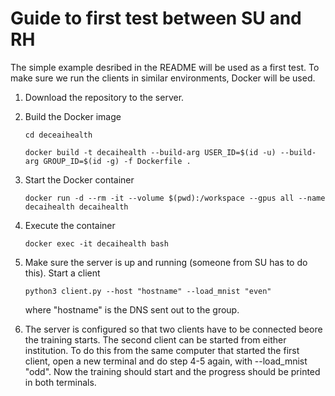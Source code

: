 # Guide to first test between SU and RH

The simple example desribed in the README will be used as a first test. To make sure we run the clients in similar environments, Docker will be used.

1. Download the repository to the server.

2. Build the Docker image

   ```cd deceaihealth```
   
   ```docker build -t decaihealth --build-arg USER_ID=$(id -u) --build-arg GROUP_ID=$(id -g) -f Dockerfile .```

3. Start the Docker container

   ```docker run -d --rm -it --volume $(pwd):/workspace --gpus all --name decaihealth decaihealth```

4. Execute the container

   ```docker exec -it decaihealth bash```

5. Make sure the server is up and running (someone from SU has to do this). Start a client

   ```python3 client.py --host "hostname" --load_mnist "even"```
   
   where "hostname" is the DNS sent out to the group.

6. The server is configured so that two clients have to be connected beore the training starts. The second client can be started from either institution. To do this from the same computer that started the first client, open a new terminal and do step 4-5 again, with --load_mnist "odd". Now the training should start and the progress should be printed in both terminals.
